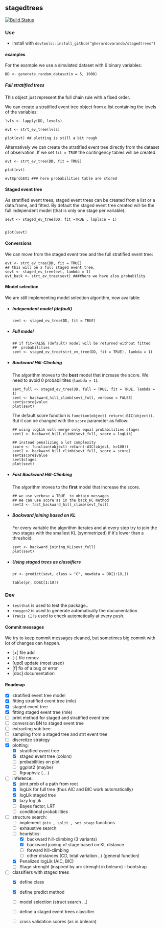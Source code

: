 ## stagedtrees 

[![Build Status](https://travis-ci.com/gherardovarando/stagedtrees.svg?branch=master)](https://travis-ci.com/gherardovarando/stagedtrees)

### Use

- install with
  `devtools::install_github("gherardovarando/stagedtrees")`

#### examples

For the example we use a simulated dataset with 6 binary variables:

```
DD <- generate_random_dataset(n = 5, 1000)
```

##### Full stratified trees 

This object just represent the full chain rule with a fixed order.

We can create a stratified event tree object from a list containing the
levels of the variables:
``` 
lvls <- lapply(DD, levels)

evt <- strt_ev_tree(lvls)

plot(evt) ## plotting is still a bit rough 
```

Alternatively we can create the stratified event tree directly from the
dataset of observation. If we set `fit = TRUE` the contingency tables will
be created.

```
evt <- strt_ev_tree(DD, fit = TRUE)

plot(evt)

evt$prob$X1 ### here probabilities table are stored
```


#### Staged event tree

As stratified event trees, staged event trees can be created from a list or
a data.frame, and fitted. By default the staged event tree created will be
the full independent model (that is only one stage per variable). 

```
sevt <- staged_ev_tree(DD, fit =TRUE , laplace = 1)


plot(sevt)
```

#### Conversions

We can move from the staged event tree and the full stratified event tree:
```
evt <- strt_ev_tree(DD, fit = TRUE)
## this will be a full staged event tree,
sevt <- staged_ev_tree(evt, lambda = 1) 
evt_back <- strt_ev_tree(sevt) ####here we have also probability 
```
#### Model selection

We are still implementing model selection algorithm, now available:

- ##### Independent model (default) 
  ```
  sevt <- staged_ev_tree(DD, fit = TRUE)
  ```
- ##### Full model 
  ```
  ## if fit=FALSE (default) model will be returned without fitted
  ##  probabilities
  sevt <- staged_ev_tree(strt_ev_tree(DD, fit = TRUE), lambda = 1)
  ```
- ##### Backward Hill-Climbing

  The algorithm moves to the **best** model that increase the score. 
  We need to avoid 0 probabilitites (`lambda = 1`).
  ```
  sevt_full <- staged_ev_tree(DD, full = TRUE, fit = TRUE, lambda = 1)
  sevt <- backward_hill_climb(sevt_full, verbose = FALSE)
  sevt$score$value
  plot(sevt)
  ```
  The default score function is `function(object) return(-BIC(object))`. 
  But it can be changed with the `score` parameter as follow:

  ```
  ## using logLik will merge only equal probabilities stages 
  sevt1 <- backward_hill_climb(sevt_full, score = logLik)

  ## instead penalizing a lot complexity
  score <- function(object) return(-AIC(object, k=100))
  sevt2 <- backward_hill_climb(sevt_full, score = score)
  sevt$score$value
  sevt$stages
  plot(sevt)
  ```


- ##### Fast Backward Hill-Climbing
  
  The algorithm moves to the **first** model that increase the score.
  ```
  ## we use verbose = TRUE  to obtain messages 
  ## We can use score as in the back_HC method
  sevt3 <- fast_backward_hill_climb(sevt_full)
  ```

- ##### Backward joining based on KL
  For every variable the algorithm iterates and at every step try to join the
  two stages with the smallest KL (symmetrized) if it's lower than a threshold. 
  ```
  sevt <- backward_joining_KL(sevt_full)
  plot(sevt) 
  ``` 

- ##### Using staged trees as classifiers

  ```
  pr <- predict(sevt, class = "C", newdata = DD[1:10,])

  table(pr, DD$C[1:10])
  ```

### Dev

- `testthat` is used to test the package..
- `roxygen2` is used to generate automatically the documentation.
- `Travis CI` is used to check automatically at every push. 



####  Commit messages

We try to keep commit messages cleaned, but sometimes big commit with lot of
changes can happen. 

- [+] file add 
- [-] file remov
- [upd] update (most used)
- [f] fix of a bug or error
- [doc] documentation


#### Roadmap 

- [x] stratified event tree model 
- [x] fitting stratified event tree (mle)
- [x] staged event tree
- [x] fitting staged event tree (mle)
- [ ] print method for staged and stratified event tree
- [ ] conversion BN to staged event tree
- [ ] extracting sub tree
- [ ] sampling from a staged tree and strt event tree
- [ ] discretize strategy 
- [x] plotting: 
    * [x] stratified event tree
    * [x] staged event tree (colors)
    * [ ] probabilities on plot
    * [ ] ggplot2 (maybe) 
    * [ ] Rgraphviz (....) 
- [ ] inference:
    * [x] joint prob of a path from root 
    * [x] logLik for full tree (thus AIC and BIC work automatically)
    * [x] logLik staged tree 
    * [x] lazy logLik
    * [ ] Bayes factor, LRT
    * [ ] conditional probabilities 
- [ ] structure search:
    * [ ] implement ``join_, split_, set_stage`` functions
    * [ ] exhaustive search 
    * [ ] heuristics:
        - [x] backward hill-climbing (3 variants)
        - [x] backward joining of stage based on KL distance
        - [ ] forward hill-climbing
	  * [ ] other distances (CD, total variation ..) (general function)
    * [x] Penalized logLik (AIC, BIC)
    * [ ] Stage strenght (inspired by arc strenght in bnlearn) - bootstrap
- [ ] classifiers with staged trees 
    * [x] define class 
    * [x] define predict method
    * [ ] model selection (struct search ...)
    * [ ] define a staged event trees classifier
    * [ ] cross validation scores (as in bnlearn)

